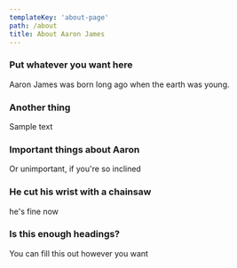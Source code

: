 ```yaml
---
templateKey: 'about-page'
path: /about
title: About Aaron James
---
```

### Put whatever you want here
Aaron James was born long ago when the earth was young.
### Another thing
Sample text
### Important things about Aaron
Or unimportant, if you're so inclined
### He cut his wrist with a chainsaw
he's fine now
### Is this enough headings?
You can fill this out however you want